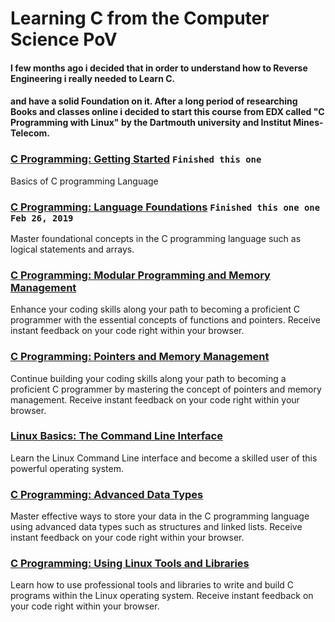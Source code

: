 

# Learning C from the Computer Science PoV

#### I few months ago i decided that in order to understand how to Reverse Engineering i really needed to Learn C.

#### and have a solid Foundation on it. After a long period of researching Books and classes online i decided to start this course from EDX called "C Programming with Linux" by the Dartmouth university and Institut Mines-Telecom.

### [C Programming: Getting Started](https://www.edx.org/course/programming-in-c-getting-started) `Finished this one`

Basics of C programming Language

### [C Programming: Language Foundations](https://www.edx.org/course/c-programming-language-foundations) `Finished this one one Feb 26, 2019`

Master foundational concepts in the C programming language such as logical statements and arrays.

### [C Programming: Modular Programming and Memory Management](https://www.edx.org/course/modular-programming-and-memory-management)

Enhance your coding skills along your path to becoming a proficient C programmer with the essential concepts of functions and pointers. Receive instant feedback on your code right within your browser.

### [C Programming: Pointers and Memory Management](https://www.edx.org/course/programming-in-c-pointers-and-memory-management)

Continue building your coding skills along your path to becoming a proficient C programmer by mastering the concept of pointers and memory management. Receive instant feedback on your code right within your browser.

### [Linux Basics: The Command Line Interface](https://www.edx.org/course/programming-in-c-advanced-data-types)

Learn the Linux Command Line interface and become a skilled user of this powerful operating system.

### [C Programming: Advanced Data Types](https://www.edx.org/course/c-programming-advanced-data-types)

Master effective ways to store your data in the C programming language using advanced data types such as structures and linked lists. Receive instant feedback on your code right within your browser.

### [C Programming: Using Linux Tools and Libraries](https://www.edx.org/course/programming-in-c-using-linux-tools-and-libraries)

Learn how to use professional tools and libraries to write and build C programs within the Linux operating system. Receive instant feedback on your code right within your browser.
